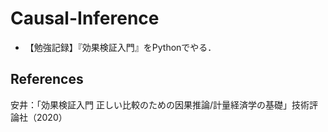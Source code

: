 # Causal-Inference

- 【勉強記録】『効果検証入門』をPythonでやる．

## References

安井：「効果検証入門 正しい比較のための因果推論/計量経済学の基礎」技術評論社（2020）
